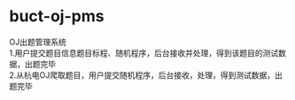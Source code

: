 # buct-oj-pms
OJ出题管理系统<br>
  1.用户提交题目信息题目标程、随机程序，后台接收并处理，得到该题目的测试数据，出题完毕<br>
  2.从杭电OJ爬取题目，用户提交随机程序，后台接收，处理，得到测试数据，出题完毕
